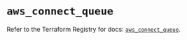 # `aws_connect_queue`

Refer to the Terraform Registry for docs: [`aws_connect_queue`](https://registry.terraform.io/providers/hashicorp/aws/5.70.0/docs/resources/connect_queue).
